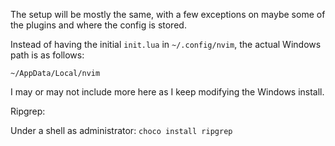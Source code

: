 The setup will be mostly the same, with a few exceptions on maybe some of the plugins and where the config is stored.

Instead of having the initial `init.lua` in `~/.config/nvim`, the actual Windows path is as follows:

`~/AppData/Local/nvim`

I may or may not include more here as I keep modifying the Windows install.

Ripgrep:

Under a shell as administrator: `choco install ripgrep`

